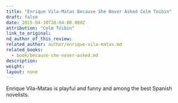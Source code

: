 ```yaml
---
title: "Enrique Vila-Matas Because She Never Asked Colm Toibin"
draft: false
date: 2015-04-30T20:04:00.000Z
attribution: "Colm Tóibín"
link_to_original:
nd_author_of_this_review:
related_author: author/enrique-vila-matas.md
related_books:
  - book/because-she-never-asked.md
description:
weight:
layout: none
---
```

Enrique Vila-Matas is playful and funny and among the best Spanish novelists.

